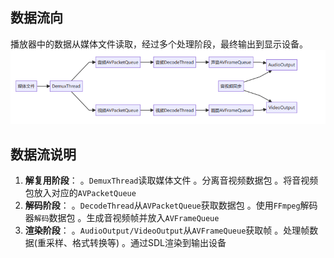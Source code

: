 ## 数据流向
播放器中的数据从媒体文件读取，经过多个处理阶段，最终输出到显示设备。
![](../image/data_stream.png)
## 数据流说明
1. **解复用阶段**：
。`DemuxThread`读取媒体文件
。分离音视频数据包
。将音视频包放入对应的`AVPacketQueue`
2. **解码阶段**：
。`DecodeThread`从`AVPacketQueue`获取数据包
。使用`FFmpeg`解码器`解码`数据包
。生成音视频帧并放入`AVFrameQueue`
3. **渲染阶段**：
。`AudioOutput/VideoOutput`从`AVFrameQueue`获取帧
。处理帧数据(重采样、格式转换等)
。通过SDL渲染到输出设备
